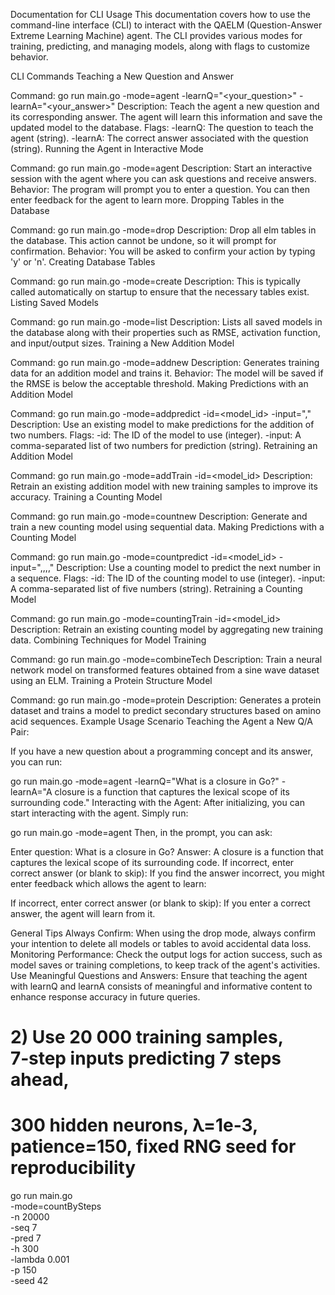 Documentation for CLI Usage
This documentation covers how to use the command-line interface (CLI) to interact with the QAELM (Question-Answer Extreme Learning Machine) agent. The CLI provides various modes for training, predicting, and managing models, along with flags to customize behavior.

CLI Commands
Teaching a New Question and Answer

Command:
go run main.go -mode=agent -learnQ="<your_question>" -learnA="<your_answer>"
Description: Teach the agent a new question and its corresponding answer. The agent will learn this information and save the updated model to the database.
Flags:
-learnQ: The question to teach the agent (string).
-learnA: The correct answer associated with the question (string).
Running the Agent in Interactive Mode

Command:
go run main.go -mode=agent
Description: Start an interactive session with the agent where you can ask questions and receive answers.
Behavior: The program will prompt you to enter a question. You can then enter feedback for the agent to learn more.
Dropping Tables in the Database

Command:
go run main.go -mode=drop
Description: Drop all elm tables in the database. This action cannot be undone, so it will prompt for confirmation.
Behavior: You will be asked to confirm your action by typing 'y' or 'n'.
Creating Database Tables

Command:
go run main.go -mode=create
Description: This is typically called automatically on startup to ensure that the necessary tables exist.
Listing Saved Models

Command:
go run main.go -mode=list
Description: Lists all saved models in the database along with their properties such as RMSE, activation function, and input/output sizes.
Training a New Addition Model

Command:
go run main.go -mode=addnew
Description: Generates training data for an addition model and trains it.
Behavior: The model will be saved if the RMSE is below the acceptable threshold.
Making Predictions with an Addition Model

Command:
go run main.go -mode=addpredict -id=<model_id> -input="<number1>,<number2>"
Description: Use an existing model to make predictions for the addition of two numbers.
Flags:
-id: The ID of the model to use (integer).
-input: A comma-separated list of two numbers for prediction (string).
Retraining an Addition Model

Command:
go run main.go -mode=addTrain -id=<model_id>
Description: Retrain an existing addition model with new training samples to improve its accuracy.
Training a Counting Model

Command:
go run main.go -mode=countnew
Description: Generate and train a new counting model using sequential data.
Making Predictions with a Counting Model

Command:
go run main.go -mode=countpredict -id=<model_id> -input="<number1>,<number2>,<number3>,<number4>,<number5>"
Description: Use a counting model to predict the next number in a sequence.
Flags:
-id: The ID of the counting model to use (integer).
-input: A comma-separated list of five numbers (string).
Retraining a Counting Model

Command:
go run main.go -mode=countingTrain -id=<model_id>
Description: Retrain an existing counting model by aggregating new training data.
Combining Techniques for Model Training

Command:
go run main.go -mode=combineTech
Description: Train a neural network model on transformed features obtained from a sine wave dataset using an ELM.
Training a Protein Structure Model

Command:
go run main.go -mode=protein
Description: Generates a protein dataset and trains a model to predict secondary structures based on amino acid sequences.
Example Usage Scenario
Teaching the Agent a New Q/A Pair:

If you have a new question about a programming concept and its answer, you can run:

go run main.go -mode=agent -learnQ="What is a closure in Go?" -learnA="A closure is a function that captures the lexical scope of its surrounding code."
Interacting with the Agent:
After initializing, you can start interacting with the agent. Simply run:

go run main.go -mode=agent
Then, in the prompt, you can ask:

Enter question: What is a closure in Go?
Answer: A closure is a function that captures the lexical scope of its surrounding code.
If incorrect, enter correct answer (or blank to skip):
If you find the answer incorrect, you might enter feedback which allows the agent to learn:

If incorrect, enter correct answer (or blank to skip): 
If you enter a correct answer, the agent will learn from it.

General Tips
Always Confirm: When using the drop mode, always confirm your intention to delete all models or tables to avoid accidental data loss.
Monitoring Performance: Check the output logs for action success, such as model saves or training completions, to keep track of the agent's activities.
Use Meaningful Questions and Answers: Ensure that teaching the agent with learnQ and learnA consists of meaningful and informative content to enhance response accuracy in future queries.

# 2) Use 20 000 training samples, 7‑step inputs predicting 7 steps ahead,
#    300 hidden neurons, λ=1e-3, patience=150, fixed RNG seed for reproducibility
go run main.go \
  -mode=countBySteps \
  -n 20000 \
  -seq 7 \
  -pred 7 \
  -h 300 \
  -lambda 0.001 \
  -p 150 \
  -seed 42
